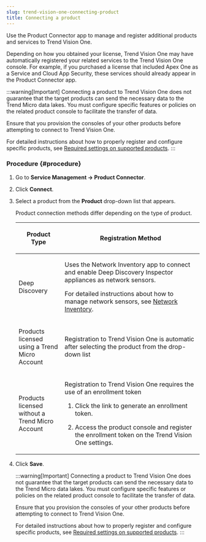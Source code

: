 ```yaml
---
slug: trend-vision-one-connecting-product
title: Connecting a product
---
```


Use the Product Connector app to manage and register additional products and services to Trend Vision One.

Depending on how you obtained your license, Trend Vision One may have automatically registered your related services to the Trend Vision One console. For example, if you purchased a license that included Apex One as a Service and Cloud App Security, these services should already appear in the Product Connector app.

:::warning[Important]
Connecting a product to Trend Vision One does not guarantee that the target products can send the necessary data to the Trend Micro data lakes. You must configure specific features or policies on the related product console to facilitate the transfer of data.

Ensure that you provision the consoles of your other products before attempting to connect to Trend Vision One.

For detailed instructions about how to properly register and configure specific products, see [Required settings on supported products](req-setting-supported-product.md).
:::

### Procedure {#procedure}

1.  Go to **Service Management → Product Connector**.

2.  Click **Connect**.

3.  Select a product from the **Product** drop-down list that appears.

    Product connection methods differ depending on the type of product.

    <table>
    <colgroup>
    <col style="width: 25%" />
    <col style="width: 75%" />
    </colgroup>
    <thead>
    <tr>
    <th><p>Product Type</p></th>
    <th><p>Registration Method</p></th>
    </tr>
    </thead>
    <tbody>
    <tr>
    <td><p>Deep Discovery</p></td>
    <td><p>Uses the Network Inventory app to connect and enable Deep Discovery Inspector appliances as network sensors.</p>
    <p>For detailed instructions about how to manage network sensors, see <a href="trend-vision-one-network-inventory">Network Inventory</a>.</p></td>
    </tr>
    <tr>
    <td><p>Products licensed using a Trend Micro Account</p></td>
    <td><p>Registration to Trend Vision One is automatic after selecting the product from the drop-down list</p></td>
    </tr>
    <tr>
    <td><p>Products licensed without a Trend Micro Account</p></td>
    <td><p>Registration to Trend Vision One requires the use of an enrollment token</p>
    <ol>
    <li><p>Click the link to generate an enrollment token.</p></li>
    <li><p>Access the product console and register the enrollment token on the Trend Vision One settings.</p></li>
    </ol></td>
    </tr>
    </tbody>
    </table>

4.  Click **Save**.

    :::warning[Important]
    Connecting a product to Trend Vision One does not guarantee that the target products can send the necessary data to the Trend Micro data lakes. You must configure specific features or policies on the related product console to facilitate the transfer of data.

    Ensure that you provision the consoles of your other products before attempting to connect to Trend Vision One.

    For detailed instructions about how to properly register and configure specific products, see [Required settings on supported products](req-setting-supported-product.md).
    :::
